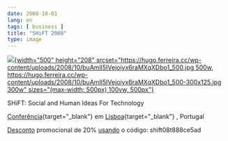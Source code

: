 ```yaml
---
date: 2008-10-01
lang: en
tags: [ business ]
title: "SHiFT 2008"
type: image
---
```


[![](https://hugo.ferreira.cc/wp-content/uploads/2008/10/buAmlI5IVejoiyx6raMXqXDbo1_500.jpg){width="500"
height="208"
srcset="https://hugo.ferreira.cc/wp-content/uploads/2008/10/buAmlI5IVejoiyx6raMXqXDbo1_500.jpg 500w, https://hugo.ferreira.cc/wp-content/uploads/2008/10/buAmlI5IVejoiyx6raMXqXDbo1_500-300x125.jpg 300w"
sizes="(max-width: 500px) 100vw, 500px"}](https://hugo.ferreira.cc/wp-content/uploads/2008/10/buAmlI5IVejoiyx6raMXqXDbo1_500.jpg)

SHiFT: Social and Human Ideas For Technology

[Conferência](http://shift.pt/page/program "Programa da conferência"){target="_blank"}
em
[Lisboa](http://shift.pt/page/practical "@ FIL, Parque das Nações"){target="_blank"}
, Portugal

[Desconto](http://shift.pt/page/tickets "Preço dos bilhetes")
promocional de 20%
[usando](http://shift.pt/signup "Inscrever na conferência") o código:
shift08t888ce5ad

